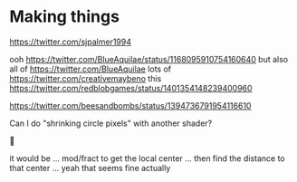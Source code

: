 # Making things

https://twitter.com/sjpalmer1994

ooh https://twitter.com/BlueAquilae/status/1168095910754160640
but also all of https://twitter.com/BlueAquilae
lots of https://twitter.com/creativemaybeno
this https://twitter.com/redblobgames/status/1401354148239400960


https://twitter.com/beesandbombs/status/1394736791954116610

Can I do "shrinking circle pixels"
with another shader?

🤔

it would be ... mod/fract to get the local center
... then find the distance to that center
... yeah that seems fine actually